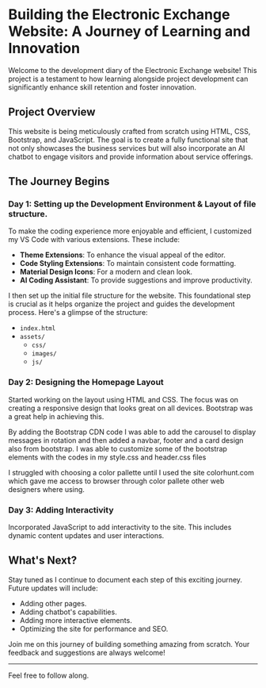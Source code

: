 # Building the Electronic Exchange Website: A Journey of Learning and Innovation

Welcome to the development diary of the Electronic Exchange website! This project is a testament to how learning alongside project development can significantly enhance skill retention and foster innovation.

## Project Overview

This website is being meticulously crafted from scratch using HTML, CSS, Bootstrap, and JavaScript. The goal is to create a fully functional site that not only showcases the business services but will also incorporate an AI chatbot to engage visitors and provide information about service offerings.

## The Journey Begins

### Day 1: Setting up the Development Environment & Layout of file structure.

To make the coding experience more enjoyable and efficient, I customized my VS Code with various extensions. These include:

- **Theme Extensions**: To enhance the visual appeal of the editor.
- **Code Styling Extensions**: To maintain consistent code formatting.
- **Material Design Icons**: For a modern and clean look.
- **AI Coding Assistant**: To provide suggestions and improve productivity.

I then set up the initial file structure for the website. This foundational step is crucial as it helps organize the project and guides the development process. Here's a glimpse of the structure:

- `index.html`
- `assets/`
  - `css/`
  - `images/`
  - `js/`

### Day 2: Designing the Homepage Layout

Started working on the layout using HTML and CSS. The focus was on creating a responsive design that looks great on all devices. Bootstrap was a great help in achieving this.

By adding the Bootstrap CDN code I was able to add the carousel to display messages in rotation and then added a navbar, footer and a card design also from bootstrap. I was able to customize some of the bootstrap elements with the codes in my style.css and header.css files

I struggled with choosing a color pallette until I used the site colorhunt.com which gave me access to browser through color pallete other web designers where using.

### Day 3: Adding Interactivity

Incorporated JavaScript to add interactivity to the site. This includes dynamic content updates and user interactions.

## What's Next?

Stay tuned as I continue to document each step of this exciting journey. Future updates will include:

- Adding other pages.
- Adding chatbot's capabilities.
- Adding more interactive elements.
- Optimizing the site for performance and SEO.

Join me on this journey of building something amazing from scratch. Your feedback and suggestions are always welcome!

---

Feel free to follow along.
